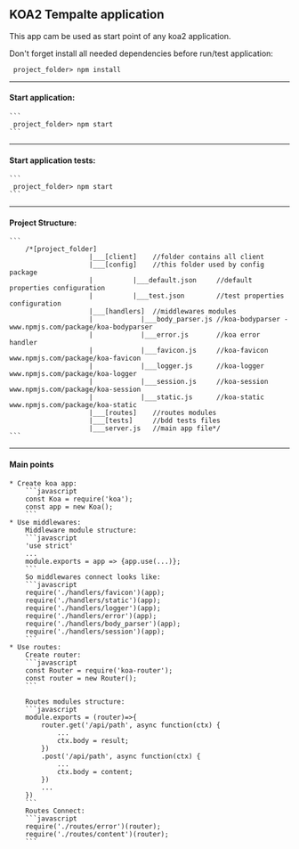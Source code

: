 ## KOA2 Tempalte application
This app cam be used as start point of any koa2 application.

Don't forget install all needed dependencies before run/test application:

```
 project_folder> npm install
```
***
#### Start application:
    ```
     project_folder> npm start
    ```
***
#### Start application tests:
    ```
     project_folder> npm start
    ```
***
#### Project Structure:
    ```
        /*[project_folder]
                        |___[client]    //folder contains all client
                        |___[config]    //this folder used by config package
                        |          |___default.json     //default properties configuration
                        |          |___test.json        //test properties configuration
                        |___[handlers]  //middlewares modules
                        |            |___body_parser.js //koa-bodyparser - www.npmjs.com/package/koa-bodyparser
                        |            |___error.js       //koa error handler
                        |            |___favicon.js     //koa-favicon www.npmjs.com/package/koa-favicon
                        |            |___logger.js      //koa-logger www.npmjs.com/package/koa-logger
                        |            |___session.js     //koa-session www.npmjs.com/package/koa-session
                        |            |___static.js      //koa-static www.npmjs.com/package/koa-static
                        |___[routes]    //routes modules
                        |___[tests]     //bdd tests files
                        |___server.js   //main app file*/
    ```
***
#### Main points
    * Create koa app:
        ```javascript
        const Koa = require('koa');
        const app = new Koa();
        ```
    * Use middlewares:
        Middleware module structure:
        ```javascript
        'use strict'
        ...
        module.exports = app => {app.use(...)};
        ```
        So middlewares connect looks like:
        ```javascript
        require('./handlers/favicon')(app);
        require('./handlers/static')(app);
        require('./handlers/logger')(app);
        require('./handlers/error')(app);
        require('./handlers/body_parser')(app);
        require('./handlers/session')(app);
        ```
    * Use routes:
        Create router:
        ```javascript
        const Router = require('koa-router');
        const router = new Router();
        ```

        Routes modules structure:
        ```javascript     
        module.exports = (router)=>{
            router.get('/api/path', async function(ctx) {
                ...
                ctx.body = result;
            })
            .post('/api/path', async function(ctx) {
                ...
                ctx.body = content;
            })
            ...
        })
        ```
        Routes Connect:
        ```javascript
        require('./routes/error')(router);
        require('./routes/content')(router);
        ```
